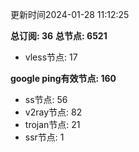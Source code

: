 更新时间2024-01-28 11:12:25

**总订阅: 36**
**总节点: 6521**
- vless节点: 17

**google ping有效节点: 160**
- ss节点: 56
- v2ray节点: 82
- trojan节点: 21
- ssr节点: 1
